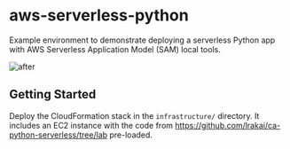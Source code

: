 # aws-serverless-python
Example environment to demonstrate deploying a serverless Python app with AWS Serverless Application Model (SAM) local tools.

![after](https://user-images.githubusercontent.com/3911650/32478838-24ffb90e-c344-11e7-9c4b-3d18f9e287e1.png)

## Getting Started
Deploy the CloudFormation stack in the `infrastructure/` directory. It includes an EC2 instance with the code from https://github.com/lrakai/ca-python-serverless/tree/lab pre-loaded.
